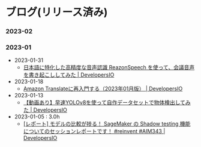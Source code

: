 # ブログ(リリース済み)

### 2023-02


### 2023-01

- 2023-01-31
  - [日本語に特化した高精度な音声認識 ReazonSpeech を使って、会議音声を書き起こししてみた | DevelopersIO](https://dev.classmethod.jp/articles/reazon-speech-transcribe-meeting/)
- 2023-01-18
  - [Amazon Translateに再入門する（2023年01月版） | DevelopersIO](https://dev.classmethod.jp/articles/reintro-managed-ml-translate/)
- 2023-01-13
  - [【動画あり】早速YOLOv8を使って自作データセットで物体検出してみた | DevelopersIO](https://dev.classmethod.jp/articles/yolov8-trial-custom-dataset/)
- 2023-01-05 : 3.0h
  - [[レポート] モデルの比較が捗る！ SageMaker の Shadow testing 機能についてのセッションレポートです！ #reinvent #AIM343 | DevelopersIO](https://dev.classmethod.jp/articles/reinvent2022-session-aim343-shadow-testing/)
